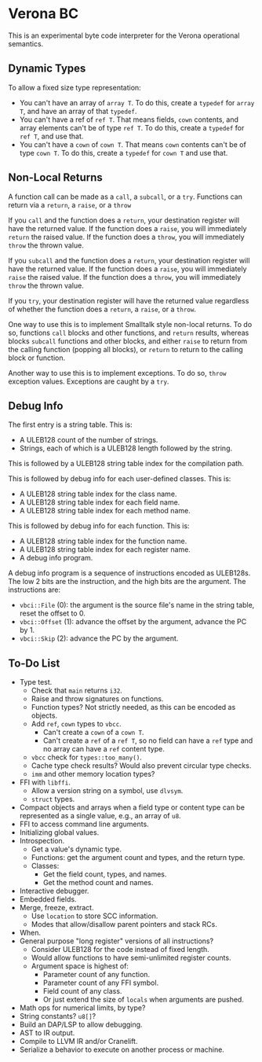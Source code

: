 # Verona BC

This is an experimental byte code interpreter for the Verona operational semantics.

## Dynamic Types

To allow a fixed size type representation:
* You can't have an array of `array T`. To do this, create a `typedef` for `array T`, and have an array of that `typedef`.
* You can't have a ref of `ref T`. That means fields, `cown` contents, and array elements can't be of type `ref T`. To do this, create a `typedef` for `ref T`, and use that.
* You can't have a `cown` of `cown T`. That means `cown` contents can't be of type `cown T`. To do this, create a `typedef` for `cown T` and use that.

## Non-Local Returns

A function call can be made as a `call`, a `subcall`, or a `try`. Functions can return via a `return`, a `raise`, or a `throw`

If you `call` and the function does a `return`, your destination register will have the returned value. If the function does a `raise`, you will immediately `return` the raised value. If the function does a `throw`, you will immediately `throw` the thrown value.

If you `subcall` and the function does a `return`, your destination register will have the returned value. If the function does a `raise`, you will immediately `raise` the raised value. If the function does a `throw`, you will immediately `throw` the thrown value.

If you `try`, your destination register will have the returned value regardless of whether the function does a `return`, a `raise`, or a `throw`.

One way to use this is to implement Smalltalk style non-local returns. To do so, functions `call` blocks and other functions, and `return` results, whereas blocks `subcall` functions and other blocks, and either `raise` to return from the calling function (popping all blocks), or `return` to return to the calling block or function.

Another way to use this is to implement exceptions. To do so, `throw` exception values. Exceptions are caught by a `try`.

## Debug Info

The first entry is a string table. This is:
* A ULEB128 count of the number of strings.
* Strings, each of which is a ULEB128 length followed by the string.

This is followed by a ULEB128 string table index for the compilation path.

This is followed by debug info for each user-defined classes. This is:
* A ULEB128 string table index for the class name.
* A ULEB128 string table index for each field name.
* A ULEB128 string table index for each method name.

This is followed by debug info for each function. This is:
* A ULEB128 string table index for the function name.
* A ULEB128 string table index for each register name.
* A debug info program.

A debug info program is a sequence of instructions encoded as ULEB128s. The low 2 bits are the instruction, and the high bits are the argument. The instructions are:
* `vbci::File` (0): the argument is the source file's name in the string table, reset the offset to 0.
* `vbci::Offset` (1): advance the offset by the argument, advance the PC by 1.
* `vbci::Skip` (2): advance the PC by the argument.

## To-Do List

* Type test.
  * Check that `main` returns `i32`.
  * Raise and throw signatures on functions.
  * Function types? Not strictly needed, as this can be encoded as objects.
  * Add `ref`, `cown` types to `vbcc`.
    * Can't create a `cown` of a `cown T`.
    * Can't create a `ref` of a `ref T`, so no field can have a `ref` type and no array can have a `ref` content type.
  * `vbcc` check for `types::too_many()`.
  * Cache type check results? Would also prevent circular type checks.
  * `imm` and other memory location types?
* FFI with `libffi`.
  * Allow a version string on a symbol, use `dlvsym`.
  * `struct` types.
* Compact objects and arrays when a field type or content type can be represented as a single value, e.g., an array of `u8`.
* FFI to access command line arguments.
* Initializing global values.
* Introspection.
  * Get a value's dynamic type.
  * Functions: get the argument count and types, and the return type.
  * Classes:
    * Get the field count, types, and names.
    * Get the method count and names.
* Interactive debugger.
* Embedded fields.
* Merge, freeze, extract.
  * Use `location` to store SCC information.
  * Modes that allow/disallow parent pointers and stack RCs.
* When.
* General purpose "long register" versions of all instructions?
  * Consider ULEB128 for the code instead of fixed length.
  * Would allow functions to have semi-unlimited register counts.
  * Argument space is highest of:
    * Parameter count of any function.
    * Parameter count of any FFI symbol.
    * Field count of any class.
    * Or just extend the size of `locals` when arguments are pushed.
* Math ops for numerical limits, by type?
* String constants? `u8[]`?
* Build an DAP/LSP to allow debugging.
* AST to IR output.
* Compile to LLVM IR and/or Cranelift.
* Serialize a behavior to execute on another process or machine.

